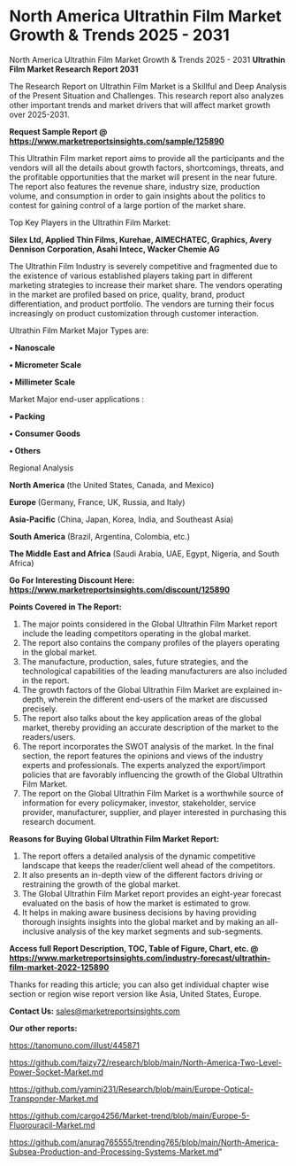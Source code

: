 # North America Ultrathin Film Market Growth & Trends 2025 - 2031
North America Ultrathin Film Market Growth & Trends 2025 - 2031
<strong>Ultrathin Film Market Research Report 2031</strong>

The Research Report on Ultrathin Film Market is a Skillful and Deep Analysis of the Present Situation and Challenges. This research report also analyzes other important trends and market drivers that will affect market growth over 2025-2031.

<strong>Request Sample Report @ <a href=https://www.marketreportsinsights.com/sample/125890>https://www.marketreportsinsights.com/sample/125890</a></strong>

This Ultrathin Film market report aims to provide all the participants and the vendors will all the details about growth factors, shortcomings, threats, and the profitable opportunities that the market will present in the near future. The report also features the revenue share, industry size, production volume, and consumption in order to gain insights about the politics to contest for gaining control of a large portion of the market share.

Top Key Players in the Ultrathin Film Market:

<strong>Silex Ltd, Applied Thin Films, Kurehae, AIMECHATEC, Graphics, Avery Dennison Corporation, Asahi Intecc, Wacker Chemie AG</strong>

The Ultrathin Film Industry is severely competitive and fragmented due to the existence of various established players taking part in different marketing strategies to increase their market share. The vendors operating in the market are profiled based on price, quality, brand, product differentiation, and product portfolio. The vendors are turning their focus increasingly on product customization through customer interaction.

Ultrathin Film Market Major Types are:

<strong>• Nanoscale

• Micrometer Scale

• Millimeter Scale</strong>

Market Major end-user applications :

<strong>• Packing

• Consumer Goods

• Others</strong>

Regional Analysis

</u><strong><b>North America</b></strong> (the United States, Canada, and Mexico)

<strong><b>Europe </b></strong>(Germany, France, UK, Russia, and Italy)

<strong><b>Asia-Pacific</b></strong> (China, Japan, Korea, India, and Southeast Asia)

<strong><b>South America</b></strong> (Brazil, Argentina, Colombia, etc.)

<strong><b>The Middle East and Africa</b></strong> (Saudi Arabia, UAE, Egypt, Nigeria, and South Africa)

<strong>Go For Interesting Discount Here: <a href=https://www.marketreportsinsights.com/discount/125890>https://www.marketreportsinsights.com/discount/125890</a></strong>

<strong>Points Covered in The Report:</strong>
<ol>
  <li>The major points considered in the Global Ultrathin Film Market report include the leading competitors operating in the global market.</li>
  <li>The report also contains the company profiles of the players operating in the global market.</li>
  <li>The manufacture, production, sales, future strategies, and the technological capabilities of the leading manufacturers are also included in the report.</li>
  <li>The growth factors of the Global Ultrathin Film Market are explained in-depth, wherein the different end-users of the market are discussed precisely.</li>
  <li>The report also talks about the key application areas of the global market, thereby providing an accurate description of the market to the readers/users.</li>
  <li>The report incorporates the SWOT analysis of the market. In the final section, the report features the opinions and views of the industry experts and professionals. The experts analyzed the export/import policies that are favorably influencing the growth of the Global Ultrathin Film Market.</li>
  <li>The report on the Global Ultrathin Film Market is a worthwhile source of information for every policymaker, investor, stakeholder, service provider, manufacturer, supplier, and player interested in purchasing this research document.</li>
</ol>
<strong>Reasons for Buying Global Ultrathin Film Market Report:</strong>

<ol>
  <li>The report offers a detailed analysis of the dynamic competitive landscape that keeps the reader/client well ahead of the competitors.</li>
  <li>It also presents an in-depth view of the different factors driving or restraining the growth of the global market.</li>
  <li>The Global Ultrathin Film Market report provides an eight-year forecast evaluated on the basis of how the market is estimated to grow.</li>
  <li>It helps in making aware business decisions by having providing thorough insights insights into the global market and by making an all-inclusive analysis of the key market segments and sub-segments.</li>
</ol>
<strong>Access full Report Description, TOC, Table of Figure, Chart, etc. @ <a href=https://www.marketreportsinsights.com/industry-forecast/ultrathin-film-market-2022-125890>https://www.marketreportsinsights.com/industry-forecast/ultrathin-film-market-2022-125890</a></strong>


Thanks for reading this article; you can also get individual chapter wise section or region wise report version like Asia, United States, Europe.

<strong>Contact Us:</strong>
sales@marketreportsinsights.com

<strong>Our other reports:</strong>

<a href=https://tanomuno.com/illust/445871>https://tanomuno.com/illust/445871</a>

<a href=https://github.com/faizy72/research/blob/main/North-America-Two-Level-Power-Socket-Market.md>https://github.com/faizy72/research/blob/main/North-America-Two-Level-Power-Socket-Market.md</a>

<a href=https://github.com/yamini231/Research/blob/main/Europe-Optical-Transponder-Market.md>https://github.com/yamini231/Research/blob/main/Europe-Optical-Transponder-Market.md</a>

<a href=https://github.com/cargo4256/Market-trend/blob/main/Europe-5-Fluorouracil-Market.md>https://github.com/cargo4256/Market-trend/blob/main/Europe-5-Fluorouracil-Market.md</a>

<a href=https://github.com/anurag765555/trending765/blob/main/North-America-Subsea-Production-and-Processing-Systems-Market.md>https://github.com/anurag765555/trending765/blob/main/North-America-Subsea-Production-and-Processing-Systems-Market.md</a>"

